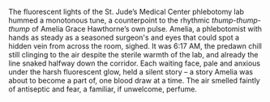 The fluorescent lights of the St. Jude’s Medical Center phlebotomy lab hummed a monotonous tune, a counterpoint to the rhythmic *thump-thump-thump* of Amelia Grace Hawthorne’s own pulse.  Amelia, a phlebotomist with hands as steady as a seasoned surgeon's and eyes that could spot a hidden vein from across the room, sighed.  It was 6:17 AM, the predawn chill still clinging to the air despite the sterile warmth of the lab, and already the line snaked halfway down the corridor.  Each waiting face, pale and anxious under the harsh fluorescent glow, held a silent story – a story Amelia was about to become a part of, one blood draw at a time.  The air smelled faintly of antiseptic and fear, a familiar, if unwelcome, perfume.
